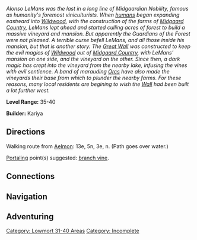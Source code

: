 *Alonso LeMans was the last in a long line of Midgaardian Nobility,
famous as humanity's foremost viniculturists. When
[humans](Humans.md "wikilink") began expanding eastward into
[Wildwood](:Category:_Wildwood.md "wikilink"), with the construction of
the farms of [Midgaard
Country](:Category:_Midgaard_Country.md "wikilink"), LeMans lept ahead
and started culling acres of forest to build a massive vineyard and
mansion. But apparently the Guardians of the Forest were not pleased. A
terrible curse befell LeMans, and all those inside his mansion, but that
is another story. The [Great
Wall](:Category:_Highways/Great_Wall.md "wikilink") was constructed to
keep the evil magics of [Wildwood](:Category:_Wildwood.md "wikilink")
out of [Midgaard Country](:Category:_Midgaard_Country.md "wikilink"),
with LeMans' mansion on one side, and the vineyard on the other. Since
then, a dark magic has crept into the vineyard from the nearby lake,
infusing the vines with evil sentience. A band of marauding
[Orcs](Orcs.md "wikilink") have also made the vineyards their base from
which to plunder the nearby farms. For these reasons, many local
residents are begining to wish the
[Wall](:Category:_Highways/Great_Wall.md "wikilink") had been built a
lot further west.*

**Level Range:** 35-40

**Builder:** Kariya

## Directions

Walking route from [Aelmon](Aelmon.md "wikilink"): 13e, 5n, 3e, n. (Path
goes over water.)

[Portaling](Portal.md "wikilink") point(s) suggested: [branch
vine](Vine_(with_light).md "wikilink").

## Connections

## Navigation

## Adventuring

[Category: Lowmort 31-40
Areas](Category:_Lowmort_31-40_Areas "wikilink") [Category:
Incomplete](Category:_Incomplete "wikilink")
